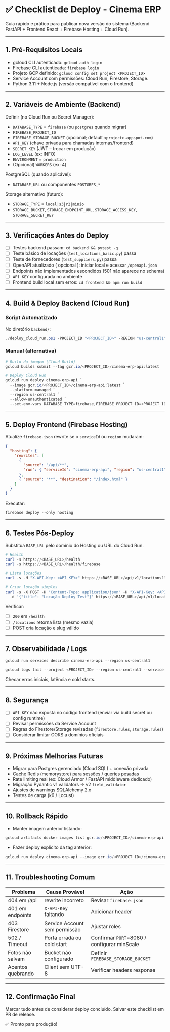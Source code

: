 # ✅ Checklist de Deploy - Cinema ERP

Guia rápido e prático para publicar nova versão do sistema (Backend FastAPI + Frontend React + Firebase Hosting + Cloud Run).

---

## 1. Pré-Requisitos Locais

- gcloud CLI autenticado: `gcloud auth login`
- Firebase CLI autenticada: `firebase login`
- Projeto GCP definido: `gcloud config set project <PROJECT_ID>`
- Service Account com permissões: Cloud Run, Firestore, Storage.
- Python 3.11 + Node.js (versão compatível com o frontend)

---

## 2. Variáveis de Ambiente (Backend)

Definir (no Cloud Run ou Secret Manager):

- `DATABASE_TYPE` = `firebase` (ou `postgres` quando migrar)
- `FIREBASE_PROJECT_ID`
- `FIREBASE_STORAGE_BUCKET` (opcional; default `<project>.appspot.com`)
- `API_KEY` (chave privada para chamadas internas/frontend)
- `SECRET_KEY` (JWT – trocar em produção)
- `LOG_LEVEL` (ex: INFO)
- `ENVIRONMENT` = `production`
- (Opcional) `WORKERS` (ex: 4)

PostgreSQL (quando aplicável):

- `DATABASE_URL` ou componentes `POSTGRES_*`

Storage alternativo (futuro):

- `STORAGE_TYPE` = `local|s3|r2|minio`
- `STORAGE_BUCKET`, `STORAGE_ENDPOINT_URL`, `STORAGE_ACCESS_KEY`, `STORAGE_SECRET_KEY`

---

## 3. Verificações Antes do Deploy

- [ ] Testes backend passam: `cd backend && pytest -q`
- [ ] Teste básico de locações (`test_locations_basic.py`) passa
- [ ] Teste de fornecedores (`test_suppliers.py`) passa
- [ ] OpenAPI atualizado ( opcional ): iniciar local e acessar `/openapi.json`
- [ ] Endpoints não implementados escondidos (501 não aparece no schema)
- [ ] `API_KEY` configurada no ambiente
- [ ] Frontend build local sem erros: `cd frontend && npm run build`

---

## 4. Build & Deploy Backend (Cloud Run)

### Script Automatizado

No diretório `backend/`:

```powershell
./deploy_cloud_run.ps1 -PROJECT_ID "<PROJECT_ID>" -REGION "us-central1" -SERVICE_NAME "cinema-erp-api"
```

### Manual (alternativa)

```powershell
# Build da imagem (Cloud Build)
gcloud builds submit --tag gcr.io/<PROJECT_ID>/cinema-erp-api:latest

# Deploy Cloud Run
gcloud run deploy cinema-erp-api `
  --image gcr.io/<PROJECT_ID>/cinema-erp-api:latest `
  --platform managed `
  --region us-central1 `
  --allow-unauthenticated `
  --set-env-vars DATABASE_TYPE=firebase,FIREBASE_PROJECT_ID=<PROJECT_ID>,API_KEY=<API_KEY>,ENVIRONMENT=production,LOG_LEVEL=INFO
```

---

## 5. Deploy Frontend (Firebase Hosting)

Atualize `firebase.json` rewrite se o `serviceId` ou `region` mudaram:

```json
{
  "hosting": {
    "rewrites": [
      {
        "source": "/api/**",
        "run": { "serviceId": "cinema-erp-api", "region": "us-central1" }
      },
      { "source": "**", "destination": "/index.html" }
    ]
  }
}
```

Executar:

```powershell
firebase deploy --only hosting
```

---

## 6. Testes Pós-Deploy

Substitua `BASE_URL` pelo domínio do Hosting ou URL do Cloud Run.

```powershell
# Health
curl -s https://<BASE_URL>/health
curl -s https://<BASE_URL>/health/firebase

# Lista locações
curl -s -H "X-API-Key: <API_KEY>" https://<BASE_URL>/api/v1/locations?limit=5

# Criar locação simples
curl -s -X POST -H "Content-Type: application/json" -H "X-API-Key: <API_KEY>" \
  -d '{"title": "Locação Deploy Test"}' https://<BASE_URL>/api/v1/locations
```

Verificar:

- [ ] `200` em `/health`
- [ ] `/locations` retorna lista (mesmo vazia)
- [ ] POST cria locação e slug válido

---

## 7. Observabilidade / Logs

```powershell
gcloud run services describe cinema-erp-api --region us-central1

gcloud logs tail --project <PROJECT_ID> --region us-central1 --service cinema-erp-api
```

Checar erros iniciais, latência e cold starts.

---

## 8. Segurança

- [ ] `API_KEY` não exposta no código frontend (enviar via build secret ou config runtime)
- [ ] Revisar permissões da Service Account
- [ ] Regras do Firestore/Storage revisadas (`firestore.rules`, `storage.rules`)
- [ ] Considerar limitar CORS a domínios oficiais

---

## 9. Próximas Melhorias Futuras

- Migrar para Postgres gerenciado (Cloud SQL) + conexão privada
- Cache Redis (memorystore) para sessões / queries pesadas
- Rate limiting real (ex: Cloud Armor / FastAPI middleware dedicado)
- Migração Pydantic v1 validators -> v2 `field_validator`
- Ajustes de warnings SQLAlchemy 2.x
- Testes de carga (k6 / Locust)

---

## 10. Rollback Rápido

- Manter imagem anterior listando:

```powershell
gcloud artifacts docker images list gcr.io/<PROJECT_ID>/cinema-erp-api
```

- Fazer deploy explícito da tag anterior:

```powershell
gcloud run deploy cinema-erp-api --image gcr.io/<PROJECT_ID>/cinema-erp-api:<OLD_TAG> --region us-central1
```

---

## 11. Troubleshooting Comum

| Problema          | Causa Provável                | Ação                                        |
| ----------------- | ----------------------------- | ------------------------------------------- |
| 404 em /api       | rewrite incorreto             | Revisar `firebase.json`                     |
| 401 em endpoints  | `X-API-Key` faltando          | Adicionar header                            |
| 403 Firestore     | Service Account sem permissão | Ajustar roles                               |
| 502 / Timeout     | Porta errada ou cold start    | Confirmar `PORT`=8080 / configurar minScale |
| Fotos não salvam  | Bucket não configurado        | Definir `FIREBASE_STORAGE_BUCKET`           |
| Acentos quebrando | Client sem UTF-8              | Verificar headers response                  |

---

## 12. Confirmação Final

Marcar tudo antes de considerar deploy concluído. Salvar este checklist em PR de release.

✅ Pronto para produção!
